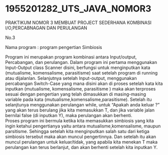 # 1955201282_UTS_JAVA_NOMOR3
PRAKTIKUM NOMOR 3 MEMBUAT PROJECT SEDERHANA KOMBINASI I/O,PERCABNAGAN DAN PERULANGAN

No.3

Nama program : program pengertian Simbiosis

Program ini merupakan program kombinasi antara Input/output, Percabangan, dan perulangan. Dalam program ini pertama menggunakan Input-Output class Scanner disini, berfungsi untuk menginputkan kata (mutualisme, komensalisme, parasitisme) saat setelah program di running atau dijalanlan. Selanjutnya setelah Input-output, menggunakan percabangan Switch-Case yang mana disini  akan di proses setelah kata kita inputkan (mutualisme, komensalisme, parasitisme ) maka akan terproses sesuai dengan pengertian yang telah dimasukkan di masing-masing variable pada kata (mutualisme,komensalisme,parasitisme). Setelah itu selanjtunya menggunakan perulangan while, untuk “Apakah anda keluar ?” yang akan terus berulang jika kita memasukkan T, dan jika variable jalan bernilai false (di inputkan Y), maka perulangan akan berhenti.  
Proses program ini bermula ketika kita memasukkan simbiosis yang kita ingin ketahui pengertianya yaitu antara mutualisme,komensalisme, maupun parsitisme. Sehingga setelah kita menginputkan salah satu dari ketiga simbiosis tersebut maka akan muncul pengertinnya. Dan setelah itu akan muncul perulangan untuk keluar/tidak, yang apabila kita menekan T maka perulangan kan terus berlanjut, dan akan berhenti setelah kita inputkan Y.
